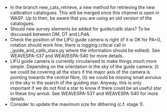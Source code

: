 - In the branch new_cats_retrieve, a new method for retrieving the new
  calibration catalogues. This will be merged once this channel is open in WASP.
  Up to then, be aware that you are using an old version of the catalogues.
- Should new survey elements be added for guide/calib stars? To be
  discussed between DM, DT and LPdA.
- Check the position of the LIFU guide camera is right (if it is OK for PA=0,
  rotation should work fine; there is logging.critical call in
  _guide_and_calib_stars.py where the information should be edited).
  See WEAVESPA-537 and WEAVESPA-540 for more details.
- LIFU guide camera is currently circularised to make things much more simple.
  Depending on the orientation in the sky of the guide camera: (i) we could be
  covering all the stars if the major axis of the camera is pointing towards
  the central fibre, (ii) we could be missing small annulus in the sky in the
  search of the guiding star. Anyway, this is only important if we do not find
  a star to know if there could be an useful star in these tiny annuli.
  See WEAVESPA-537 and WEAVESPA-540 for more details.
- Consider to update the maximum size for dithering (c.f. stage 1).

